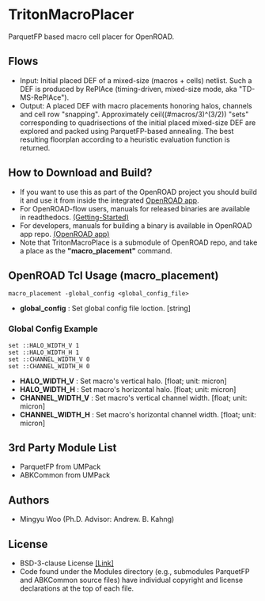# TritonMacroPlacer

ParquetFP based macro cell placer for OpenROAD.

## Flows
* Input: Initial placed DEF of a mixed-size (macros + cells) netlist. Such a DEF is produced by RePlAce (timing-driven, mixed-size mode, aka "TD-MS-RePlAce").
* Output: A placed DEF with macro placements honoring halos, channels and cell row "snapping".  Approximately ceil((#macros/3)^(3/2)) "sets" corresponding to quadrisections of the initial placed mixed-size DEF are explored and packed using ParquetFP-based annealing. The best resulting floorplan according to a heuristic evaluation function is returned.

## How to Download and Build?
- If you want to use this as part of the OpenROAD project you should build it and use it from inside the integrated [OpenROAD app](https://github.com/The-OpenROAD-Project/OpenROAD). 
- For OpenROAD-flow users, manuals for released binaries are available in readthedocs. [(Getting-Started)](https://openroad.readthedocs.io/en/latest/user/getting-started.html)
- For developers, manuals for building a binary is available in OpenROAD app repo. [(OpenROAD app)](https://github.com/The-OpenROAD-Project/OpenROAD) 
- Note that TritonMacroPlace is a submodule of OpenROAD repo, and take a place as the **"macro_placement"** command. 


## OpenROAD Tcl Usage (macro_placement)

```
macro_placement -global_config <global_config_file>
```
* __global_config__ : Set global config file loction. [string]


### Global Config Example
```
set ::HALO_WIDTH_V 1
set ::HALO_WIDTH_H 1
set ::CHANNEL_WIDTH_V 0
set ::CHANNEL_WIDTH_H 0
```
* __HALO_WIDTH_V__ : Set macro's vertical halo. [float; unit: micron]
* __HALO_WIDTH_H__ : Set macro's horizontal halo. [float; unit: micron]
* __CHANNEL_WIDTH_V__ : Set macro's vertical channel width. [float; unit: micron]
* __CHANNEL_WIDTH_H__ : Set macro's horizontal channel width. [float; unit: micron]


## 3rd Party Module List
* ParquetFP from UMPack
* ABKCommon from UMPack


## Authors
* Mingyu Woo (Ph.D. Advisor: Andrew. B. Kahng)


## License
* BSD-3-clause License [[Link]](LICENSE)
* Code found under the Modules directory (e.g., submodules ParquetFP and ABKCommon source files) have individual copyright and license declarations at the top of each file.  


